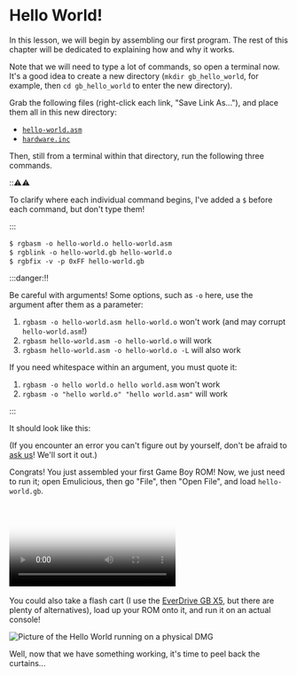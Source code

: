 # Hello World!

In this lesson, we will begin by assembling our first program.
The rest of this chapter will be dedicated to explaining how and why it works.

Note that we will need to type a lot of commands, so open a terminal now.
It's a good idea to create a new directory (`mkdir gb_hello_world`, for example, then `cd gb_hello_world` to enter the new directory).

Grab the following files (right-click each link, "Save Link As..."), and place them all in this new directory:
- [`hello-world.asm`](../assets/hello-world.asm)
- [`hardware.inc`](https://raw.githubusercontent.com/gbdev/hardware.inc/v4.0/hardware.inc)

Then, still from a terminal within that directory, run the following three commands.

:::warning:⚠️

To clarify where each individual command begins, I've added a `$` before each command, but don't type them!

:::

```console
$ rgbasm -o hello-world.o hello-world.asm
$ rgblink -o hello-world.gb hello-world.o
$ rgbfix -v -p 0xFF hello-world.gb
```

<style>
	.box.danger ol {
		list-style-type: symbols(fixed "👎" "👍" "👍");
	}
</style>

:::danger:‼️

Be careful with arguments! Some options, such as `-o` here, use the argument after them as a parameter:

1. `rgbasm -o hello-world.asm hello-world.o` won't work (and may corrupt `hello-world.asm`!)
2. `rgbasm hello-world.asm -o hello-world.o` will work
3. `rgbasm hello-world.asm -o hello-world.o -L` will also work

If you need whitespace within an argument, you must quote it:

1. `rgbasm -o hello world.o hello world.asm` won't work
2. `rgbasm -o "hello world.o" "hello world.asm"` will work

:::

It should look like this:
<script id="asciicast-weljUlcp1KC5GqS9jqV62dy5m" src="https://asciinema.celforyon.fr/a/weljUlcp1KC5GqS9jqV62dy5m.js" async></script>

(If you encounter an error you can't figure out by yourself, don't be afraid to [ask us](../index.md#feedback)! We'll sort it out.)

Congrats!
You just assembled your first Game Boy ROM!
Now, we just need to run it; open Emulicious, then go "File", then "Open File", and load `hello-world.gb`.

<video controls poster="../assets/vid/hello_world.poster.png">
	<source src="../assets/vid/hello_world.webm" type="video/webm">
	<source src="../assets/vid/hello_world.mp4" type="video/mp4">

	<img src="../assets/vid/hello_world.gif" alt="Video demonstration in Emulicious">
</video>

You could also take a flash cart (I use the [EverDrive GB X5](https://krikzz.com/store/home/47-everdrive-gb.html), but there are plenty of alternatives), load up your ROM onto it, and run it on an actual console!

![Picture of the Hello World running on a physical DMG](../assets/img/hello_dmg.jpg)

Well, now that we have something working, it's time to peel back the curtains...
